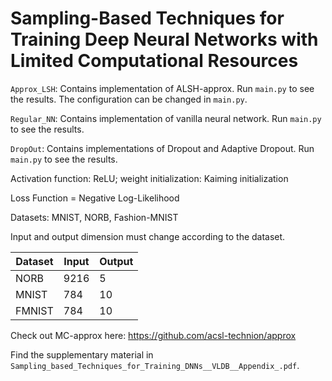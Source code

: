 # Sampling-Based Techniques for Training Deep Neural Networks with Limited Computational Resources


`Approx_LSH`: Contains implementation of ALSH-approx. Run `main.py` to see the results. The configuration can be changed in `main.py`.

`Regular_NN`: Contains implementation of vanilla neural network. Run `main.py` to see the results.

`DropOut`: Contains implementations of Dropout and Adaptive Dropout. Run `main.py` to see the results.


Activation function: ReLU; weight initialization: Kaiming initialization

Loss Function = Negative Log-Likelihood


Datasets: MNIST, NORB, Fashion-MNIST

Input and output dimension must change according to the dataset.

| Dataset | Input |   Output |
| ------- | ----- | -------- |
| NORB    | 9216  |    5     |
| MNIST   | 784   |    10    |
| FMNIST  | 784   |    10    |

Check out MC-approx here:
https://github.com/acsl-technion/approx

Find the supplementary material in `Sampling_based_Techniques_for_Training_DNNs__VLDB__Appendix_.pdf`.
